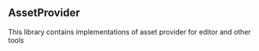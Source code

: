 AssetProvider
-------------

This library contains implementations of asset provider for editor and other tools